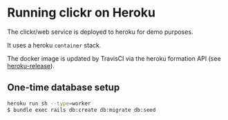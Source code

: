 # Running clickr on Heroku

The clickr/web service is deployed to heroku for demo purposes.
 
It uses a heroku `container` stack.

The docker image is updated by TravisCI via the heroku formation API (see [heroku-release](../bin/heroku-release)).


## One-time database setup
```sh
heroku run sh --type=worker
$ bundle exec rails db:create db:migrate db:seed
```
